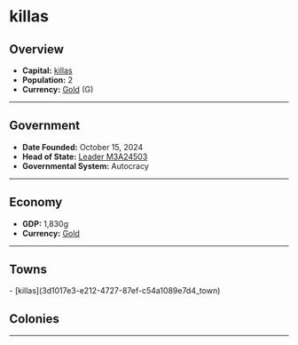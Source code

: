 <!--UNDEDITED FILE, remove this entire line if this file has been edited!-->
# <!--NAME-->killas<!--NAME-->

## Overview

- **Capital:** <!--CAPITAL_LINK-->[killas](3d1017e3-e212-4727-87ef-c54a1089e7d4_town)<!--CAPITAL_LINK-->
- **Population:** <!--POPULATION-->2<!--POPULATION-->
- **Currency:** <!--CURRENCY_LINK-->[Gold](Gold_currency)<!--CURRENCY_LINK--> (<!--CURRENCY_ABV-->G<!--CURRENCY_ABV-->)

---

## Government

- **Date Founded:** <!--FOUNDED-->October 15, 2024<!--FOUNDED-->
- **Head of State:** <!--LEADER_TITLE_LINK-->[Leader M3A24503](M3A24503_user)<!--LEADER_TITLE_LINK-->
- **Governmental System:** <!--GOVERNMENT-->Autocracy<!--GOVERNMENT-->

---

## Economy

- **GDP:** <!--GDP-->1,830g<!--GDP-->
- **Currency:** <!--CURRENCY_LINK-->[Gold](Gold_currency)<!--CURRENCY_LINK-->

---

## Towns

<!--TOWNS-->- [killas](3d1017e3-e212-4727-87ef-c54a1089e7d4_town)<!--TOWNS-->

## Colonies

<!--COLONIES--><!--COLONIES-->

---